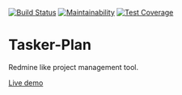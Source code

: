 [![Build Status](https://travis-ci.org/mput/tasker-plan.svg?branch=master)](https://travis-ci.org/mput/tasker-plan)
[![Maintainability](https://api.codeclimate.com/v1/badges/35c1e10dc523f6cf2f0e/maintainability)](https://codeclimate.com/github/mput/tasker-plan/maintainability)
[![Test Coverage](https://api.codeclimate.com/v1/badges/35c1e10dc523f6cf2f0e/test_coverage)](https://codeclimate.com/github/mput/tasker-plan/test_coverage)
# Tasker-Plan
Redmine like project management tool.

[Live demo](https://tasker-plan.herokuapp.com)
